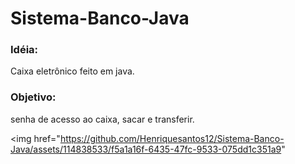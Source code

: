 # Sistema-Banco-Java
### Idéia: <br>
Caixa eletrônico feito em java.
### Objetivo: <br>
senha de acesso ao caixa, sacar e transferir. <br>

<img href="https://github.com/Henriquesantos12/Sistema-Banco-Java/assets/114838533/f5a1a16f-6435-47fc-9533-075dd1c351a9"
